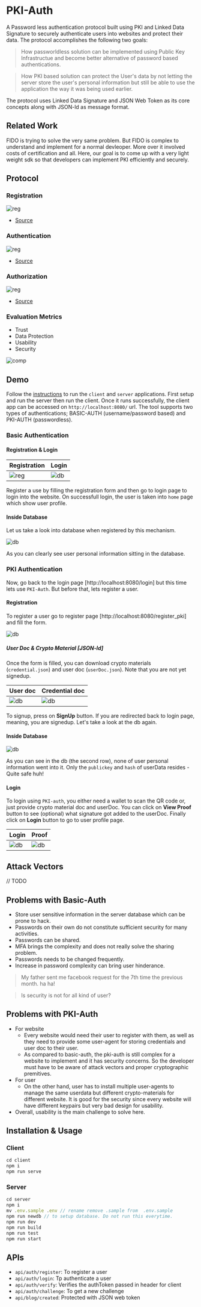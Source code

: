 # PKI-Auth

A Password less authentication protocol built using PKI and Linked Data Signature to securely authenticate users into websites and protect their data. The protocol accomplishes the following two goals:

> How passworldless solution can be implemented using Public Key Infrastructue and become better alternative of password based authentications. 

> How PKI based solution can protect the User's data by not letting the server store the user's personal information but still be able to use the application the way it was being used earlier. 

The protocol uses Linked Data Signature and JSON Web Token as its core concepts along with JSON-ld as message format. 

## Related Work

FIDO is trying to solve the very same problem. But FIDO is complex to understand and implement for a normal devleoper. More over it involved costs of certification and all. Here, our goal is to come up with a very light weight sdk so that developers can implement PKI efficiently and securely. 

## Protocol

### Registration

![reg](docs/PKI-seq-reg.svg)

- [Source](https://sequencediagram.org/index.html#initialData=C4S2BsFMAIAUGkCSBaAggVQCoAkBc0AlSAcxAGdgAnAQ1AHsA7AKCYAdrLQBjEdh4aF3AhI-Nh269q-aGUiUAbvJZCR-ZAD45i+fiIBHAK6QKZaJRLkqtEI2jtikJtqWVoyTatHA9lijXoGaAAzOkoAW2gAbXQAEVRYELDwgF0mBjpgGDpXQWFvXABGADpoADEQcHAzYAALGCJSfxs7UIjoAB0GACZS2LoAdwZwOmoAEzNHBnlaSDHoACkAZQB5ADlkcHmxui4yXC7oI+gAKhP0bX6uYoArMkYz6Gl5s4BhSgBPVmA6W-uGM5dADMpSWPwsNXqcmgOy4hnC3jMIAYh2Ohm0yGoUwEYWgIy41HAMMgChAXEgXQALKULvJ7BC5JCYGcyCBiAxDKxHgAjQzAH4MUoqfIyTSyeSufBLNkc1jmSBGEzAYpdWAcajhfbQADerEM3OEXHgkA+ABpZLVqECABTo+RXACUAF90plsrkXLpoEsJXSKGETPZ9YbjR8ngwxl0yJabXbKI7oMjoHUYHHk9QDZBis5fW4PBovPwpTLOYQTKxGHJSit4NmmEA)

### Authentication

![reg](docs/PKI-seq-authen.svg)

- [Source](https://sequencediagram.org/index.html#initialData=C4S2BsFMAIAUGkCSBaAggVQCoAkBc1UBXYAC0gDtQBjAQ1AHtyAoJgBxoCdqR3LorwICsDaduvYNADOkDgDdZLAUMrIAfDPmz8AJUgBHQpCnAp0cPQDmIctHaXITcvWAx6CjtNkfcARgB00ADiFLJ0kAAm0DT8JDTgUOQO0AC80ISEIBEAFACUADrkAEyBAFIA6pgAwnEJFMlpUiCW5NlUtYkOADTQAFYA7sAAypBUHJDAuUyaHtDI6vyCwrgAMlY2djTJ-WAk0ACKOvz0EZCFsJw0ALZS+ADeFdUd9ZA97fGdr9AR9Fc0NgBfJwuNyzZTLKpLPiQXaydIyMwkEBmQiaaIOSiFYD0aS0WykGCHY6naLkKJNFpmAmFVGyAAi9Co8Jsln4HAAnqxsdA-q4OCB4tAAFRCgDyOhFhUK6FYFhoUQARi49gSZN9GYQrsIzDQyXZxlIEViyMKhUNmuQRdAFcRsficXRgDR2tACfr6PQAGY9N0U8iRBlUbIrOlDXL+KXkP0BxmpaQW7K0jiBnqsflycLwSDs1OEBWCKhZnOxD4vHo-P42ArkaVovHRcBSHFyIT9V0mx3Osjki10QjjCPkUXkKgwN1pj2e6DI6LAJ3tSKunEipOBkU9JOFNPGBGmtbWS1C622xiBJjgvjqGbafcbPSGYzAADc50uN3u5paMao91XdBoqYcJOAK5vmICFtmAKFNgkDyrItzQAA2gA5AAHsgNDECQyDYgA1hQyH4I8NSlkkkAALrAq40DuHC14cH4gQAKKocAHDOpIaEYVhOH0Ph5DIdAZBwRwhQlNAABqsggJ67LQI8T4lnUZFxh4MnstkxHPGRPQDMMozjJMVGgnR3jaAE0A1KMuFmDJ7YwKweYFkW0CQKhyKmNOtgRAqAD8YmBFJ-KyfZs7zt27peopkbQLF0BqbJ2Sfv6EQpnYTngUWXQVv85BvNpDjVoUADMzGsexVCSG6K6aHS-5Wp6QFXPGX6pYyhQACyBCE-rsdRIpSHExWJrV-65JK5AAKyBFZVA2dOU5unEg1ed8CqpGkGJhK4UTLSQhQAGzdaEfXGKajxWjspBEZUcZ+iN9L-rpgwjGMExTPRczqBewD4LetgGqwjAyIpFzse+0APJUG6jU6QIsEwQA)

### Authorization

![reg](docs/PKI-seq-autho.svg)

- [Source](https://sequencediagram.org/index.html#initialData=C4S2BsFMAIAUGkCSBaAggVQCoAkBc1UBXYACwHsAnEALwENQyA7AKGYAdaLQBjEDx4NG7gQkAe048+tAdADOkCgDdFrRmWAwyKikJFjg+AML7ZAc0jA50AFIB1TNCbcY4MmYsATRC2GiByAB8CsqKuABKkACOhJBygmwUGpDcmp6RcmSEFC4AOozYkLSeinL4ANoA5AAeyLTEJMjAZADWYpX49pgAuszqmk468oo6uACMAHTQAKLVwBS0qdA1dQ1Nre3QJEUlFPkATFMAaoogAGYAnrYOANzQOucXABRdADTQAFYA7sAAyikUSwASmYISGyCCfgM+FQ4DcX2sixccjkrCAA)


### Evaluation Metrics

* Trust
* Data Protection
* Usability
* Security

![comp](docs/comparision.png)

## Demo 

Follow the [instructions](#installation--usage) to run the `client` and `server` applications. First setup and run the server then run the client. Once it runs successfully, the client app can be accessed on `http://localhost:8080/` url. The tool supports two types of authentications; BASIC-AUTH (username/password based) and PKI-AUTH (passwordless).

### Basic Authentication

#### Registration & Login

Registration | Login
------------ | ------
![reg](docs/basic-signup.png) | ![db](docs/basic-Login.png)

Register a use by filling the registration form and then go to login page to login into the website. On successfull login, the user is taken into `home` page which show user profile. 

#### Inside Database

Let us take a look into database when registered by this mechanism. 

![db](docs/baisc-db.png)

As you can clearly see user personal information sitting in the database. 

### PKI Authentication

Now, go back to the login page [http://localhost:8080/login] but this time lets use `PKI-Auth`. But before that, lets register a user. 

#### Registration

To register a user go to register page [http://localhost:8080/register_pki] and fill the form.

![db](docs/PKI-reg.png)

##### User Doc & Crypto Material [JSON-ld]

Once the form is filled, you can download crypto materials (`credential.json`) and user doc (`userDoc.json`). Note that you are not yet signedup. 

User doc | Credential doc
---------|---------------
![db](docs/PKI-userdoc.png) | ![db](docs/PKI-Crypto-material.png)

To signup, press on **SignUp** button. If you are redirected back to login page, meaning, you are signedup. Let's take a look at the db again.

#### Inside Database

![db](docs/PKI-db.png)

As you can see in the db (the second row), none of user personal information went into it. Only the `publickey` and `hash` of userData resides - Quite safe huh!

#### Login

To login using `PKI-auth`, you either need a wallet to scan the QR code or, just provide crypto material doc and userDoc. You can click on **View Proof** button to see (optional) what signature got added to the userDoc. Finally click on **Login** button to go to user profile page.

Login | Proof
------|-------
![db](docs/PKI-login.png) | ![db](docs/PKI-proof_.png)


## Attack Vectors

// TODO

## Problems with Basic-Auth

* Store user sensitive information in the server database which can be prone to hack.
* Passwords on their own do not constitute sufficient security for many activities.
* Passwords can be shared. 
* MFA brings the complexity and does not really solve the sharing problem. 
* Passwords needs to be changed frequently.
* Increase in password complexity can bring user hinderance. 

> My father sent me facebook request for the 7th time the previous month. ha ha! 

> Is security is not for all kind of user?

## Problems with PKI-Auth

* For website
    * Every website would need their user to register with them, as well as they need to provide some user-agent for storing credentials and user doc to their user. 
    * As compared to basic-auth, the pki-auth is still complex for a website to implement and it has security concerns. So the developer must have to be aware of attack vectors and proper cryptographic premitives.
* For user
    * On the other hand, user has to install multiple user-agents to manage the same userdata but different crypto-materials for different website. It is good for the security since every website will have different keypairs but very bad design for usability. 
* Overall, usability is the main challenge to solve here. 

## Installation & Usage

### Client

```js
cd client
npm i
npm run serve
```

### Server

```js
cd server
npm i
mv .env.sample .env // rename remove .sample from  .env.sample
npm run newdb // to setup database. Do not run this everytime. 
npm run dev
npm run build
npm run test
npm run start 
```

## APIs

- `api/auth/register`: To register a user
- `api/auth/login`: Tp authenticate a user
- `api/auth/verify`: Verifies the authToken passed in header for client
- `api/auth/challenge`: To get a new challenge
- `api/blog/created`: Protected with JSON web token

